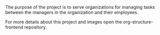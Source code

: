 The purpose of the project is to serve organizations for managing tasks between the managers in the organization and their employees.

For more details about this project and images open the org-structure-frontend repository.

